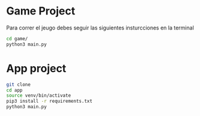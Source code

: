 # Game Project

Para correr el jeugo debes seguir las siguientes insturcciones en la terminal

```sh
cd game/
python3 main.py
```

# App project

```sh
git clone
cd app
source venv/bin/activate
pip3 install -r requirements.txt
python3 main.py
```